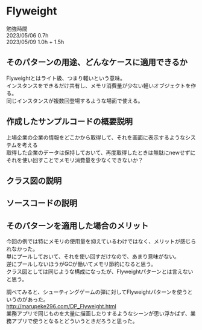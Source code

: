 # Flyweight
勉強時間  
2023/05/06 0.7h  
2023/05/09 1.0h + 1.5h

## そのパターンの用途、どんなケースに適用できるか
Flyweightとはライト級、つまり軽いという意味。  
インスタンスをできるだけ共有し、メモリ消費量が少ない軽いオブジェクトを作る。  
同じインスタンスが複数回登場するような場面で使える。  

## 作成したサンプルコードの概要説明
上場企業の企業の情報をどこかから取得して、それを画面に表示するようなシステムを考える  
取得した企業のデータは保持しておいて、再度取得したときは無駄にnewせずにそれを使い回すことでメモリ消費量を少なくできないか？  

## クラス図の説明

## ソースコードの説明

## そのパターンを適用した場合のメリット
今回の例では特にメモリの使用量を抑えているわけではなく、メリットが感じられなかった。  
単にプールしておいて、それを使い回すだけなので、あまり意味がない。  
逆にプールしないほうがGCが働いてメモリ節約になると思う。  
クラス図としては同じような構成になったが、Flyweightパターンとは言えないと思う。  

調べてみると、シューティングゲームの弾に対してFlyweightパターンを使うというのがあった。  
http://marupeke296.com/DP_Flyweight.html  
業務アプリで同じものを大量に描画したりするようなシーンが思い浮かばず、業務アプリで使うとなるとどういうときだろうと思った。
